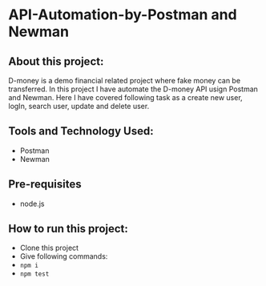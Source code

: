 # API-Automation-by-Postman and Newman

## About this project:
D-money is a demo financial related project where fake money can be transferred. In this project I have automate the D-money API usign Postman and Newman. Here I have covered following task as a create new user, logIn, search user, update and delete user.

## Tools and Technology Used:
- Postman
- Newman

## Pre-requisites
- node.js

## How to run this project:
- Clone this project
- Give following commands:
- ``` npm i ```
- ``` npm test ```
